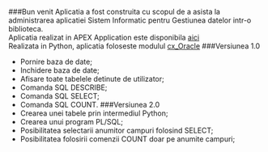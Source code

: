 ###Bun venit
Aplicatia a fost construita cu scopul de a asista la administrarea aplicatiei Sistem Informatic pentru Gestiunea 
datelor intr-o biblioteca.<br/>
Aplicatia realizat in APEX Application este disponibila [aici](http://patrascugabriel.info/)<br/>
Realizata in Python, aplicatia foloseste modulul [cx_Oracle](http://cx-oracle.sourceforge.net/)
###Versiunea 1.0
* Pornire baza de date;
* Inchidere baza de date;
* Afisare toate tabelele detinute de utilizator;
* Comanda SQL DESCRIBE;
* Comanda SQL SELECT;
* Comanda SQL COUNT.
###Versiunea 2.0
* Crearea unei tabele prin intermediul Python; 
* Crearea unui program PL/SQL;
* Posibilitatea selectarii anumitor campuri folosind SELECT;
* Posibilitatea folosirii comenzii COUNT doar pe anumite campuri;
